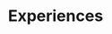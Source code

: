 ---
permalink: /experience
title: "Experiences"
author_profile: true
redirect_from: 
  - /about/
  - /about.html
---